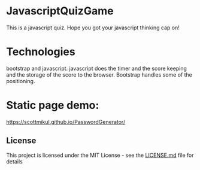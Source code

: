 # JavascriptQuizGame
This is a javascript quiz. Hope you got your javascript thinking cap on!

# Technologies
bootstrap and javascript. javascript does the timer and the score keeping and the storage of the score to the browser. Bootstrap handles some of the positioning.

# Static page demo: 
https://scottmikul.github.io/PasswordGenerator/

## License
This project is licensed under the MIT License - see the [LICENSE.md](LICENSE.md) file for details

